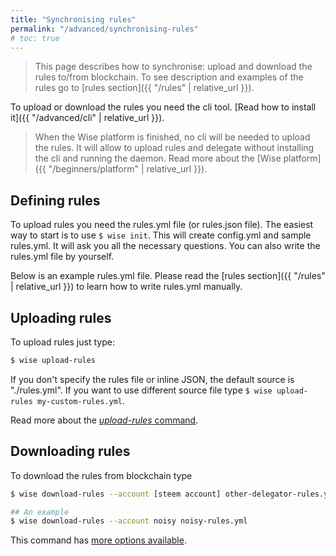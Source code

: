 ```yaml
---
title: "Synchronising rules"
permalink: "/advanced/synchronising-rules"
# toc: true
---
```


> This page describes how to synchronise: upload and download the rules to/from blockchain. To see 
> description and examples of the rules go to [rules section]({{ "/rules" | relative_url }}).



To upload or download the rules you need the cli tool. [Read how to install it]({{ "/advanced/cli" | relative_url }}). 

> When the Wise platform is finished, no cli will be needed to upload the rules. It will allow to upload rules and delegate without installing the cli and running the daemon. Read more about the [Wise platform]({{ "/beginners/platform" | relative_url }}).



## Defining rules

To upload rules you need the rules.yml file (or rules.json file). The easiest way to start is to use `$ wise init`. This will create config.yml and sample rules.yml. It will ask you all the necessary questions. You can also write the rules.yml file by yourself. 

Below is an example rules.yml file. Please read the [rules section]({{ "/rules" | relative_url }}) to learn how to write rules.yml manually.



## Uploading rules

To upload rules just type:

```bash
$ wise upload-rules
```

If you don't specify the rules file or inline JSON, the default source is "./rules.yml". If you want to use different source file type `$ wise upload-rules my-custom-rules.yml`.

Read more about the [*upload-rules* command](https://github.com/noisy-witness/steem-wise-cli/blob/master/README.md#uploading-rules-wise-upload-rules).





## Downloading rules

To download the rules from blockchain type

```bash
$ wise download-rules --account [steem account] other-delegator-rules.yml

## An example
$ wise download-rules --account noisy noisy-rules.yml
```

This command has [more options available](https://github.com/noisy-witness/steem-wise-cli/blob/master/README.md#downloading-rules-wise-download-rules).

